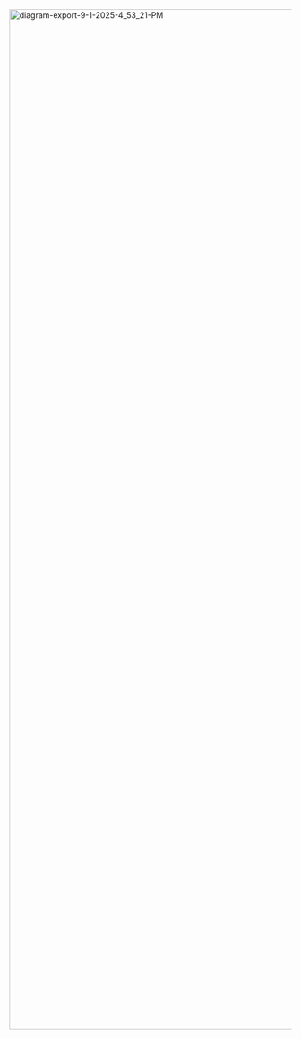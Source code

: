 <img width="2804" height="1818" alt="diagram-export-9-1-2025-4_53_21-PM" src="https://github.com/user-attachments/assets/b100ca33-301a-4af7-9e83-3fef50d02756" />
